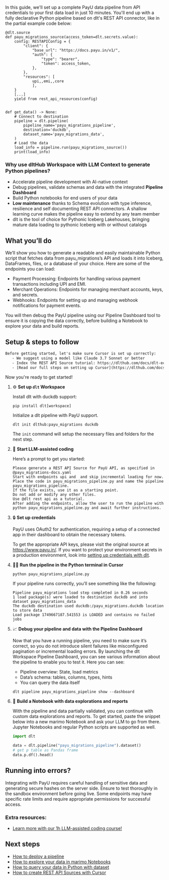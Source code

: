 In this guide, we'll set up a complete PayU data pipeline from API credentials to your first data load in just 10 minutes. You'll end up with a fully declarative Python pipeline based on dlt's REST API connector, like in the partial example code below:

```python-outcome
@dlt.source
def payu_migrations_source(access_token=dlt.secrets.value):
    config: RESTAPIConfig = {
        "client": {
            "base_url": "https://docs.payu.in/v1/",
            "auth": {
                "type": "bearer",
                "token": access_token,
            },
        },
        "resources": [
            upi,,emi,,core
            ],
    }
    [...]
    yield from rest_api_resources(config)


def get_data() -> None:
    # Connect to destination
    pipeline = dlt.pipeline(
        pipeline_name='payu_migrations_pipeline',
        destination='duckdb',
        dataset_name='payu_migrations_data', 
    )
    # Load the data
    load_info = pipeline.run(payu_migrations_source())
    print(load_info) 
```

### Why use dltHub Workspace with LLM Context to generate Python pipelines?

- Accelerate pipeline development with AI-native context
- Debug pipelines, validate schemas and data with the integrated **Pipeline Dashboard**
- Build Python notebooks for end users of your data
- **Low maintenance** thanks to Schema evolution with type inference, resilience and self documenting REST API connectors. A shallow learning curve makes the pipeline easy to extend by any team member
- dlt is the tool of choice for Pythonic Iceberg Lakehouses, bringing mature data loading to pythonic Iceberg with or without catalogs

## What you’ll do

We’ll show you how to generate a readable and easily maintainable Python script that fetches data from payu_migrations’s API and loads it into Iceberg, DataFrames, files, or a database of your choice. Here are some of the endpoints you can load:

- Payment Processing: Endpoints for handling various payment transactions including UPI and EMI.
- Merchant Operations: Endpoints for managing merchant accounts, keys, and secrets.
- Webhooks: Endpoints for setting up and managing webhook notifications for payment events.

You will then debug the PayU pipeline using our Pipeline Dashboard tool to ensure it is copying the data correctly, before building a Notebook to explore your data and build reports.

## Setup & steps to follow

```default
Before getting started, let's make sure Cursor is set up correctly:
   - We suggest using a model like Claude 3.7 Sonnet or better
   - Index the REST API Source tutorial: https://dlthub.com/docs/dlt-ecosystem/verified-sources/rest_api/ and add it to context as **@dlt rest api**
   - [Read our full steps on setting up Cursor](https://dlthub.com/docs/dlt-ecosystem/llm-tooling/cursor-restapi#23-configuring-cursor-with-documentation)
```

Now you're ready to get started!

1. ⚙️ **Set up `dlt` Workspace**
    
    Install dlt with duckdb support:
    ```shell
    pip install dlt[workspace]
    ```

    Initialize a dlt pipeline with PayU support.
    ```shell
    dlt init dlthub:payu_migrations duckdb
    ```

    The `init` command will setup the necessary files and folders for the next step.
    
2. 🤠 **Start LLM-assisted coding**
    
    Here’s a prompt to get you started:
    
    ```prompt
    Please generate a REST API Source for PayU API, as specified in @payu_migrations-docs.yaml 
    Start with endpoints upi and  and skip incremental loading for now. 
    Place the code in payu_migrations_pipeline.py and name the pipeline payu_migrations_pipeline. 
    If the file exists, use it as a starting point. 
    Do not add or modify any other files. 
    Use @dlt rest api as a tutorial. 
    After adding the endpoints, allow the user to run the pipeline with python payu_migrations_pipeline.py and await further instructions.
    ```

    
3. 🔒 **Set up credentials** 
    
    PayU uses OAuth2 for authentication, requiring a setup of a connected app in their dashboard to obtain the necessary tokens.
    
    To get the appropriate API keys, please visit the original source at https://www.payu.in/.
    If you want to protect your environment secrets in a production environment, look into [setting up credentials with dlt](https://dlthub.com/docs/walkthroughs/add_credentials).
    
4. 🏃‍♀️ **Run the pipeline in the Python terminal in Cursor**
    
    ```shell
    python payu_migrations_pipeline.py
    ```
    
    If your pipeline runs correctly, you’ll see something like the following:
    
    ```shell
    Pipeline payu_migrations load step completed in 0.26 seconds
    1 load package(s) were loaded to destination duckdb and into dataset payu_migrations_data
    The duckdb destination used duckdb:/payu_migrations.duckdb location to store data
    Load package 1749667187.541553 is LOADED and contains no failed jobs
    ```
    
5. 📈 **Debug your pipeline and data with the Pipeline Dashboard**

    Now that you have a running pipeline, you need to make sure it’s correct, so you do not introduce silent failures like misconfigured pagination or incremental loading errors. By launching the dlt Workspace Pipeline Dashboard, you can see various information about the pipeline to enable you to test it. Here you can see:
    - Pipeline overview: State, load metrics
    - Data’s schema: tables, columns, types, hints
    - You can query the data itself
    
    ```shell
    dlt pipeline payu_migrations_pipeline show --dashboard
    ```
    
6. 🐍 **Build a Notebook with data explorations and reports**

    With the pipeline and data partially validated, you can continue with custom data explorations and reports. To get started, paste the snippet below into a new marimo Notebook and ask your LLM to go from there. Jupyter Notebooks and regular Python scripts are supported as well.

    
    ```python
    import dlt

   data = dlt.pipeline("payu_migrations_pipeline").dataset()
   # get p table as Pandas frame
   data.p.df().head()
    ```

## Running into errors?

Integrating with PayU requires careful handling of sensitive data and generating secure hashes on the server side. Ensure to test thoroughly in the sandbox environment before going live. Some endpoints may have specific rate limits and require appropriate permissions for successful access.

### Extra resources:

- [Learn more with our 1h LLM-assisted coding course!](https://www.youtube.com/watch?v=GGid70rnJuM)

## Next steps

- [How to deploy a pipeline](https://dlthub.com/docs/walkthroughs/deploy-a-pipeline)
- [How to explore your data in marimo Notebooks](https://dlthub.com/docs/general-usage/dataset-access/marimo)
- [How to query your data in Python with dataset](https://dlthub.com/docs/general-usage/dataset-access/dataset)
- [How to create REST API Sources with Cursor](https://dlthub.com/docs/dlt-ecosystem/llm-tooling/cursor-restapi)
